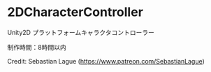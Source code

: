 # 2DCharacterController
Unity2D プラットフォームキャラクタコントローラー

制作時間：8時間以内

Credit: Sebastian Lague (https://www.patreon.com/SebastianLague)
